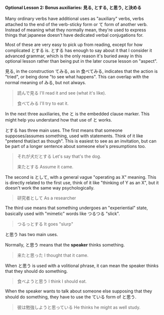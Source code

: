#### Optional Lesson 2: Bonus auxiliaries: 見る, とする, と思う, と決める


Many ordinary verbs have additional uses as "auxiliary" verbs, verbs attached to the end of the verb-sticky form or て form of another verb. Instead of meaning what they normally mean, they're used to express things that japanese doesn't have dedicated verbal conjugations for.


Most of these are very easy to pick up from reading, except for how complicated とする is. とする has enough to say about it that I consider it advanced grammar, which is the only reason it's buried away in this optional lesson rather than being put in the later course lesson on "aspect".


見る, in the construction てみる, as in 食べてみる, indicates that the action is "tried", or being done "to see what happens". This can overlap with the normal meaning of みる, but not always.


> 読んで見る I'll read it and see (what it's like).  
> > 食べてみる I'll try to eat it.

In the next three auxiliaries, the と is the embedded clause marker. This might help you understand how that use of と works.


とする has three main uses. The first means that someone supposes/assumes something, used with statements. Think of it like "pretend that/act as though". This is easiest to see as an invitation, but can be part of a longer sentence about someone else's presumptions too.


> それが犬だとする Let's say that's the dog.  
> > 来たとする Assume it came.

The second is として, with a general vague "operating as X" meaning. This is directly related to the first use, think of it like "thinking of Y as an X", but it doesn't work the same way psychologically.


> 研究者として As a researcher

The third use means that something undergoes an "experiential" state, basically used with "mimetic" words like つるつる "slick".


> つるっとする It goes "slurp"

と思う has two main uses.


Normally, と思う means that the **speaker** thinks something.


> 来たと思った I thought that it came.

When と思う is used with a volitional phrase, it can mean the speaker thinks that they should do something.


> 食べようと思う I think I should eat.

When the speaker wants to talk about someone else supposing that they should do something, they have to use the ている form of と思う.


> 彼は勉強しようと思っている He thinks he might as well study.

